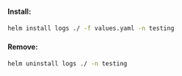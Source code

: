 #### Install:
```bash
helm install logs ./ -f values.yaml -n testing
```

#### Remove:
```bash
helm uninstall logs ./ -n testing
```
